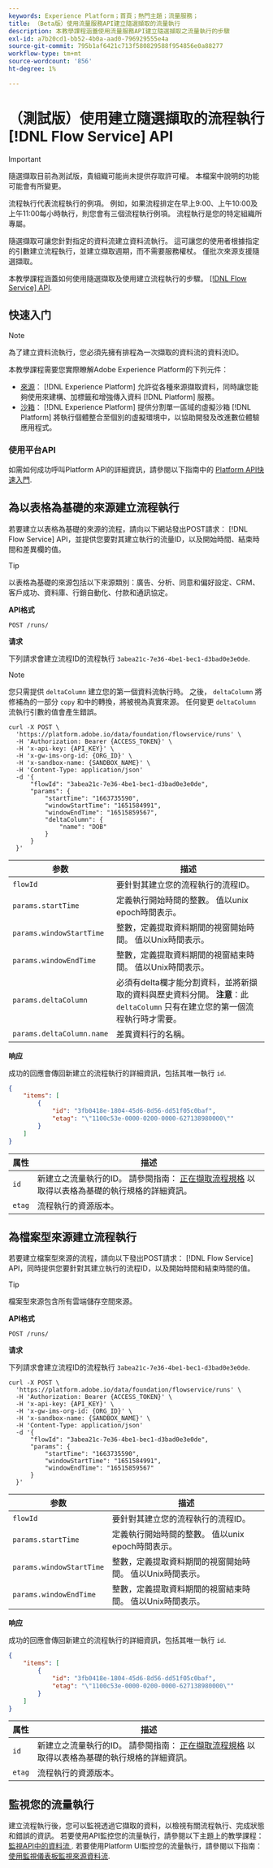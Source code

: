 ```yaml
---
keywords: Experience Platform；首頁；熱門主題；流量服務；
title: （Beta版）使用流量服務API建立隨選擷取的流量執行
description: 本教學課程涵蓋使用流量服務API建立隨選擷取之流量執行的步驟
exl-id: a7b20cd1-bb52-4b0a-aad0-796929555e4a
source-git-commit: 795b1af6421c713f580829588f954856e0a88277
workflow-type: tm+mt
source-wordcount: '856'
ht-degree: 1%

---
```


# （測試版）使用建立隨選擷取的流程執行 [!DNL Flow Service] API

>[!IMPORTANT]
>
>隨選擷取目前為測試版，貴組織可能尚未提供存取許可權。 本檔案中說明的功能可能會有所變更。

流程執行代表流程執行的例項。 例如，如果流程排定在早上9:00、上午10:00及上午11:00每小時執行，則您會有三個流程執行例項。 流程執行是您的特定組織所專屬。

隨選擷取可讓您針對指定的資料流建立資料流執行。 這可讓您的使用者根據指定的引數建立流程執行，並建立擷取週期，而不需要服務權杖。 僅批次來源支援隨選擷取。

本教學課程涵蓋如何使用隨選擷取及使用建立流程執行的步驟。 [[!DNL Flow Service] API](https://www.adobe.io/experience-platform-apis/references/flow-service/).

## 快速入门

>[!NOTE]
>
>為了建立資料流執行，您必須先擁有排程為一次擷取的資料流的資料流ID。

本教學課程需要您實際瞭解Adobe Experience Platform的下列元件：

* [來源](../../home.md)： [!DNL Experience Platform] 允許從各種來源擷取資料，同時讓您能夠使用來建構、加標籤和增強傳入資料 [!DNL Platform] 服務。
* [沙箱](../../../sandboxes/home.md)： [!DNL Experience Platform] 提供分割單一區域的虛擬沙箱 [!DNL Platform] 將執行個體整合至個別的虛擬環境中，以協助開發及改進數位體驗應用程式。

### 使用平台API

如需如何成功呼叫Platform API的詳細資訊，請參閱以下指南中的 [Platform API快速入門](../../../landing/api-guide.md).

## 為以表格為基礎的來源建立流程執行

若要建立以表格為基礎的來源的流程，請向以下網站發出POST請求： [!DNL Flow Service] API，並提供您要對其建立執行的流量ID，以及開始時間、結束時間和差異欄的值。

>[!TIP]
>
>以表格為基礎的來源包括以下來源類別：廣告、分析、同意和偏好設定、CRM、客戶成功、資料庫、行銷自動化、付款和通訊協定。

**API格式**

```http
POST /runs/
```

**请求**

下列請求會建立流程ID的流程執行 `3abea21c-7e36-4be1-bec1-d3bad0e3e0de`.

>[!NOTE]
>
>您只需提供 `deltaColumn` 建立您的第一個資料流執行時。 之後， `deltaColumn` 將修補為的一部分 `copy` 和中的轉換，將被視為真實來源。 任何變更 `deltaColumn` 流執行引數的值會產生錯誤。

```shell
curl -X POST \
  'https://platform.adobe.io/data/foundation/flowservice/runs' \
  -H 'Authorization: Bearer {ACCESS_TOKEN}' \
  -H 'x-api-key: {API_KEY}' \
  -H 'x-gw-ims-org-id: {ORG_ID}' \
  -H 'x-sandbox-name: {SANDBOX_NAME}' \
  -H 'Content-Type: application/json'
  -d '{
      "flowId": "3abea21c-7e36-4be1-bec1-d3bad0e3e0de",
      "params": {
          "startTime": "1663735590",
          "windowStartTime": "1651584991",
          "windowEndTime": "16515859567",
          "deltaColumn": {
              "name": "DOB"
          }
      }
  }'
```

| 参数 | 描述 |
| --- | --- |
| `flowId` | 要針對其建立您的流程執行的流程ID。 |
| `params.startTime` | 定義執行開始時間的整數。 值以unix epoch時間表示。 |
| `params.windowStartTime` | 整數，定義提取資料期間的視窗開始時間。 值以Unix時間表示。 |
| `params.windowEndTime` | 整數，定義提取資料期間的視窗結束時間。 值以Unix時間表示。 |
| `params.deltaColumn` | 必須有delta欄才能分割資料，並將新擷取的資料與歷史資料分開。 **注意**：此 `deltaColumn` 只有在建立您的第一個流程執行時才需要。 |
| `params.deltaColumn.name` | 差異資料行的名稱。 |

**响应**

成功的回應會傳回新建立的流程執行的詳細資訊，包括其唯一執行 `id`.

```json
{
    "items": [
        {
            "id": "3fb0418e-1804-45d6-8d56-dd51f05c0baf",
            "etag": "\"1100c53e-0000-0200-0000-627138980000\""
        }
    ]
}
```

| 属性 | 描述 |
| --- | --- |
| `id` | 新建立之流量執行的ID。 請參閱指南： [正在擷取流程規格](../api/collect/database-nosql.md#specs) 以取得以表格為基礎的執行規格的詳細資訊。 |
| `etag` | 流程執行的資源版本。 |
<!-- 
| `createdAt` | The unix timestamp that designates when the flow run was created. |
| `updatedAt` | The unix timestamp that designates when the flow run was last updated. |
| `createdBy` | The organization ID of the user who created the flow run. |
| `updatedBy` | The organization ID of the user who last updated the flow run. |
| `createdClient` | The application client that created the flow run. |
| `updatedClient` | The application client that last updated the flow run. |
| `sandboxId` | The ID of the sandbox that contains the flow run. |
| `sandboxName` | The name of the sandbox that contains the flow run. |
| `imsOrgId` | The organization ID. |
| `flowId` | The ID of the flow in which the flow run is created against. |
| `params.windowStartTime` | An integer that defines the start time of the window during which data is to be pulled. The value is represented in unix time. |
| `params.windowEndTime` | An integer that defines the end time of the window during which data is to be pulled. The value is represented in unix time. |
| `params.deltaColumn` | The delta column is required to partition the data and separate newly ingested data from historic data. **Note**: The `deltaColumn` is only needed when creating your firs flow run. |
| `params.deltaColumn.name` | The name of the delta column. |
| `etag` | The resource version of the flow run. |
| `metrics` | This property displays a status summary for the flow run. | -->

## 為檔案型來源建立流程執行

若要建立檔案型來源的流程，請向以下發出POST請求： [!DNL Flow Service] API，同時提供您要針對其建立執行的流程ID，以及開始時間和結束時間的值。

>[!TIP]
>
>檔案型來源包含所有雲端儲存空間來源。

**API格式**

```http
POST /runs/
```

**请求**

下列請求會建立流程ID的流程執行 `3abea21c-7e36-4be1-bec1-d3bad0e3e0de`.

```shell
curl -X POST \
  'https://platform.adobe.io/data/foundation/flowservice/runs' \
  -H 'Authorization: Bearer {ACCESS_TOKEN}' \
  -H 'x-api-key: {API_KEY}' \
  -H 'x-gw-ims-org-id: {ORG_ID}' \
  -H 'x-sandbox-name: {SANDBOX_NAME}' \
  -H 'Content-Type: application/json'
  -d '{
      "flowId": "3abea21c-7e36-4be1-bec1-d3bad0e3e0de",
      "params": {
          "startTime": "1663735590",
          "windowStartTime": "1651584991",
          "windowEndTime": "16515859567"
      }
  }'
```

| 参数 | 描述 |
| --- | --- |
| `flowId` | 要針對其建立您的流程執行的流程ID。 |
| `params.startTime` | 定義執行開始時間的整數。 值以unix epoch時間表示。 |
| `params.windowStartTime` | 整數，定義提取資料期間的視窗開始時間。 值以Unix時間表示。 |
| `params.windowEndTime` | 整數，定義提取資料期間的視窗結束時間。 值以Unix時間表示。 |

**响应**

成功的回應會傳回新建立的流程執行的詳細資訊，包括其唯一執行 `id`.


```json
{
    "items": [
        {
            "id": "3fb0418e-1804-45d6-8d56-dd51f05c0baf",
            "etag": "\"1100c53e-0000-0200-0000-627138980000\""
        }
    ]
}
```

| 属性 | 描述 |
| --- | --- |
| `id` | 新建立之流量執行的ID。 請參閱指南： [正在擷取流程規格](../api/collect/database-nosql.md#specs) 以取得以表格為基礎的執行規格的詳細資訊。 |
| `etag` | 流程執行的資源版本。 |

## 監視您的流量執行

建立流程執行後，您可以監視透過它擷取的資料，以檢視有關流程執行、完成狀態和錯誤的資訊。 若要使用API監控您的流量執行，請參閱以下主題上的教學課程： [監視API中的資料流 ](./monitor.md). 若要使用Platform UI監控您的流量執行，請參閱以下指南： [使用監視儀表板監視來源資料流](../../../dataflows/ui/monitor-sources.md).
